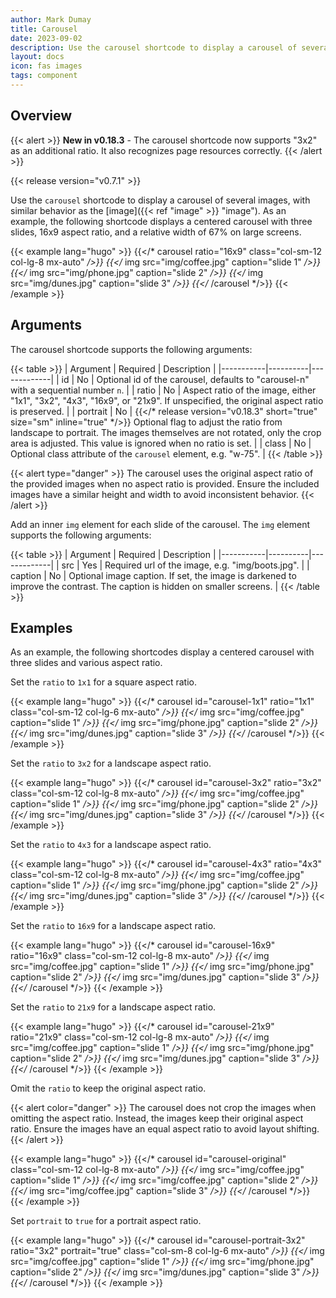 ```yaml
---
author: Mark Dumay
title: Carousel
date: 2023-09-02
description: Use the carousel shortcode to display a carousel of several images.
layout: docs
icon: fas images
tags: component
---
```


## Overview

{{< alert >}}
**New in v0.18.3** - The carousel shortcode now supports "3x2" as an additional ratio. It also recognizes page resources correctly.
{{< /alert >}}

{{< release version="v0.7.1" >}}

Use the `carousel` shortcode to display a carousel of several images, with similar behavior as the [image]({{< ref "image" >}} "image"). As an example, the following shortcode displays a centered carousel with three slides, 16x9 aspect ratio, and a relative width of 67% on large screens.

<!-- markdownlint-disable MD037 -->
{{< example lang="hugo" >}}
{{</* carousel ratio="16x9" class="col-sm-12 col-lg-8 mx-auto" */>}}
  {{</* img src="img/coffee.jpg" caption="slide 1" */>}}
  {{</* img src="img/phone.jpg" caption="slide 2" */>}}
  {{</* img src="img/dunes.jpg" caption="slide 3" */>}}
{{</* /carousel */>}}
{{< /example >}}
<!-- markdownlint-enable MD037 -->

## Arguments

The carousel shortcode supports the following arguments:

<!-- markdownlint-disable MD037 -->
{{< table >}}
| Argument  | Required | Description |
|-----------|----------|-------------|
| id        | No  | Optional id of the carousel, defaults to "carousel-n" with a sequential number `n`. |
| ratio     | No  | Aspect ratio of the image, either "1x1", "3x2", "4x3", "16x9", or "21x9". If unspecified, the original aspect ratio is preserved. |
| portrait  | No  | {{</* release version="v0.18.3" short="true" size="sm" inline="true" */>}} Optional flag to adjust the ratio from landscape to portrait. The images themselves are not rotated, only the crop area is adjusted. This value is ignored when no ratio is set. |
| class     | No  | Optional class attribute of the `carousel` element, e.g. "w-75". |
{{< /table >}}
<!-- markdownlint-enable MD037 -->

{{< alert type="danger" >}}
The carousel uses the original aspect ratio of the provided images when no aspect ratio is provided. Ensure the included images have a similar height and width to avoid inconsistent behavior.
{{< /alert >}}

Add an inner `img` element for each slide of the carousel. The `img` element supports the following arguments:

{{< table >}}
| Argument  | Required | Description |
|-----------|----------|-------------|
| src       | Yes | Required url of the image, e.g. "img/boots.jpg". |
| caption   | No  | Optional image caption. If set, the image is darkened to improve the contrast. The caption is hidden on smaller screens. |
{{< /table >}}

## Examples

As an example, the following shortcodes display a centered carousel with three slides and various aspect ratio.

Set the `ratio` to `1x1` for a square aspect ratio.

<!-- markdownlint-disable MD037 -->
{{< example lang="hugo" >}}
{{</* carousel id="carousel-1x1" ratio="1x1" class="col-sm-12 col-lg-6 mx-auto" */>}}
  {{</* img src="img/coffee.jpg" caption="slide 1" */>}}
  {{</* img src="img/phone.jpg" caption="slide 2" */>}}
  {{</* img src="img/dunes.jpg" caption="slide 3" */>}}
{{</* /carousel */>}}
{{< /example >}}
<!-- markdownlint-enable MD037 -->

Set the `ratio` to `3x2` for a landscape aspect ratio.

<!-- markdownlint-disable MD037 -->
{{< example lang="hugo" >}}
{{</* carousel id="carousel-3x2" ratio="3x2" class="col-sm-12 col-lg-8 mx-auto" */>}}
  {{</* img src="img/coffee.jpg" caption="slide 1" */>}}
  {{</* img src="img/phone.jpg" caption="slide 2" */>}}
  {{</* img src="img/dunes.jpg" caption="slide 3" */>}}
{{</* /carousel */>}}
{{< /example >}}
<!-- markdownlint-enable MD037 -->

Set the `ratio` to `4x3` for a landscape aspect ratio.

<!-- markdownlint-disable MD037 -->
{{< example lang="hugo" >}}
{{</* carousel id="carousel-4x3" ratio="4x3" class="col-sm-12 col-lg-8 mx-auto" */>}}
  {{</* img src="img/coffee.jpg" caption="slide 1" */>}}
  {{</* img src="img/phone.jpg" caption="slide 2" */>}}
  {{</* img src="img/dunes.jpg" caption="slide 3" */>}}
{{</* /carousel */>}}
{{< /example >}}
<!-- markdownlint-enable MD037 -->

Set the `ratio` to `16x9` for a landscape aspect ratio.

<!-- markdownlint-disable MD037 -->
{{< example lang="hugo" >}}
{{</* carousel id="carousel-16x9" ratio="16x9" class="col-sm-12 col-lg-8 mx-auto" */>}}
  {{</* img src="img/coffee.jpg" caption="slide 1" */>}}
  {{</* img src="img/phone.jpg" caption="slide 2" */>}}
  {{</* img src="img/dunes.jpg" caption="slide 3" */>}}
{{</* /carousel */>}}
{{< /example >}}
<!-- markdownlint-enable MD037 -->

Set the `ratio` to `21x9` for a landscape aspect ratio.

<!-- markdownlint-disable MD037 -->
{{< example lang="hugo" >}}
{{</* carousel id="carousel-21x9" ratio="21x9" class="col-sm-12 col-lg-8 mx-auto" */>}}
  {{</* img src="img/coffee.jpg" caption="slide 1" */>}}
  {{</* img src="img/phone.jpg" caption="slide 2" */>}}
  {{</* img src="img/dunes.jpg" caption="slide 3" */>}}
{{</* /carousel */>}}
{{< /example >}}
<!-- markdownlint-enable MD037 -->

Omit the `ratio` to keep the original aspect ratio.

{{< alert color="danger" >}}
    The carousel does not crop the images when omitting the aspect ratio. Instead, the images keep their original aspect ratio. Ensure the images have an equal aspect ratio to avoid layout shifting.
{{< /alert >}}

<!-- markdownlint-disable MD037 -->
{{< example lang="hugo" >}}
{{</* carousel id="carousel-original" class="col-sm-12 col-lg-8 mx-auto" */>}}
  {{</* img src="img/coffee.jpg" caption="slide 1" */>}}
  {{</* img src="img/coffee.jpg" caption="slide 2" */>}}
  {{</* img src="img/coffee.jpg" caption="slide 3" */>}}
{{</* /carousel */>}}
{{< /example >}}
<!-- markdownlint-enable MD037 -->

Set `portrait` to `true` for a portrait aspect ratio.

<!-- markdownlint-disable MD037 -->
{{< example lang="hugo" >}}
{{</* carousel id="carousel-portrait-3x2" ratio="3x2" portrait="true" class="col-sm-8 col-lg-6 mx-auto" */>}}
  {{</* img src="img/coffee.jpg" caption="slide 1" */>}}
  {{</* img src="img/phone.jpg" caption="slide 2" */>}}
  {{</* img src="img/dunes.jpg" caption="slide 3" */>}}
{{</* /carousel */>}}
{{< /example >}}
<!-- markdownlint-enable MD037 -->
